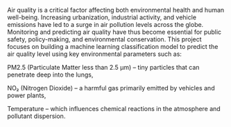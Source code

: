 Air quality is a critical factor affecting both environmental health and human well-being. Increasing urbanization, industrial activity, and vehicle emissions have led to a surge in air pollution levels across the globe. Monitoring and predicting air quality have thus become essential for public safety, policy-making, and environmental conservation.
This project focuses on building a machine learning classification model to predict the air quality level using key environmental parameters such as:

PM2.5 (Particulate Matter less than 2.5 µm) – tiny particles that can penetrate deep into the lungs,

NO₂ (Nitrogen Dioxide) – a harmful gas primarily emitted by vehicles and power plants,

Temperature – which influences chemical reactions in the atmosphere and pollutant dispersion.
